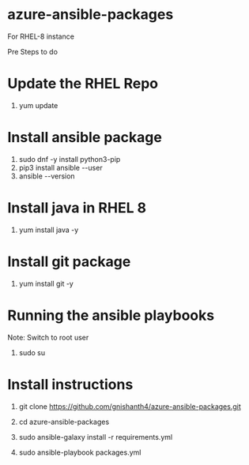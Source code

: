 # azure-ansible-packages

For RHEL-8 instance

Pre Steps to do

# Update the RHEL Repo
1. yum update

# Install ansible package 
1. sudo dnf -y install python3-pip
2. pip3 install ansible --user
3. ansible --version

# Install java in RHEL 8

1. yum install java -y 

# Install git package

1. yum install git -y

# Running the ansible playbooks

Note: Switch to root user
1. sudo su  

# Install instructions 

1. git clone  https://github.com/gnishanth4/azure-ansible-packages.git

2. cd azure-ansible-packages

3. sudo ansible-galaxy install -r requirements.yml

4. sudo ansible-playbook packages.yml
